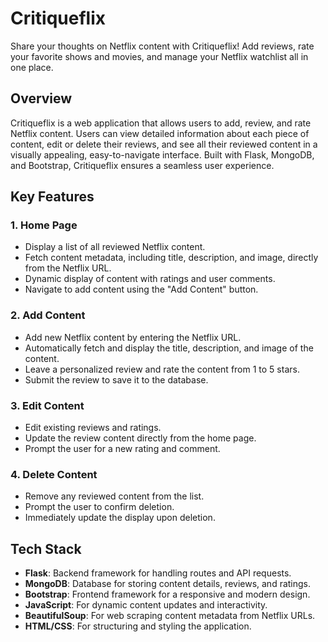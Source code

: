 # Critiqueflix
Share your thoughts on Netflix content with Critiqueflix! Add reviews, rate your favorite shows and movies, and manage your Netflix watchlist all in one place.

## Overview
Critiqueflix is a web application that allows users to add, review, and rate Netflix content. Users can view detailed information about each piece of content, edit or delete their reviews, and see all their reviewed content in a visually appealing, easy-to-navigate interface. Built with Flask, MongoDB, and Bootstrap, Critiqueflix ensures a seamless user experience.

## Key Features
### 1. Home Page
- Display a list of all reviewed Netflix content.
- Fetch content metadata, including title, description, and image, directly from the Netflix URL.
- Dynamic display of content with ratings and user comments.
- Navigate to add content using the "Add Content" button.

### 2. Add Content
- Add new Netflix content by entering the Netflix URL.
- Automatically fetch and display the title, description, and image of the content.
- Leave a personalized review and rate the content from 1 to 5 stars.
- Submit the review to save it to the database.

### 3. Edit Content
- Edit existing reviews and ratings.
- Update the review content directly from the home page.
- Prompt the user for a new rating and comment.

### 4. Delete Content
- Remove any reviewed content from the list.
- Prompt the user to confirm deletion.
- Immediately update the display upon deletion.

## Tech Stack
- **Flask**: Backend framework for handling routes and API requests.
- **MongoDB**: Database for storing content details, reviews, and ratings.
- **Bootstrap**: Frontend framework for a responsive and modern design.
- **JavaScript**: For dynamic content updates and interactivity.
- **BeautifulSoup**: For web scraping content metadata from Netflix URLs.
- **HTML/CSS**: For structuring and styling the application.
